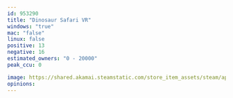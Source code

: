 ```yaml
---
id: 953290
title: "Dinosaur Safari VR"
windows: "true"
mac: "false"
linux: false
positive: 13
negative: 16
estimated_owners: "0 - 20000"
peak_ccu: 0

image: https://shared.akamai.steamstatic.com/store_item_assets/steam/apps/953290/header.jpg?t=1539830805
opinions:
---
```


